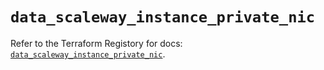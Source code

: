 # `data_scaleway_instance_private_nic`

Refer to the Terraform Registory for docs: [`data_scaleway_instance_private_nic`](https://registry.terraform.io/providers/scaleway/scaleway/2.19.0/docs/data-sources/instance_private_nic).
